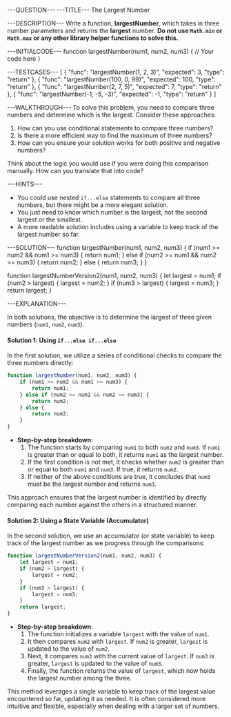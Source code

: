---QUESTION---
---TITLE---
The Largest Number

---DESCRIPTION---
Write a function, **largestNumber**, which takes in three number parameters and returns the **largest** number. **Do not use `Math.min` or `Math.max` or any other library helper functions to solve this.**

---INITIALCODE---
function largestNumber(num1, num2, num3) {
  // Your code here
}

---TESTCASES---
[
  { "func": "largestNumber(1, 2, 3)", "expected": 3, "type": "return" },
  { "func": "largestNumber(100, 0, 99)", "expected": 100, "type": "return" },
  { "func": "largestNumber(2, 7, 5)", "expected": 7, "type": "return" },
  { "func": "largestNumber(-1, -5, -3)", "expected": -1, "type": "return" }
]

---WALKTHROUGH---
To solve this problem, you need to compare three numbers and determine which is the largest. Consider these approaches:

1. How can you use conditional statements to compare three numbers?
2. Is there a more efficient way to find the maximum of three numbers?
3. How can you ensure your solution works for both positive and negative numbers?

Think about the logic you would use if you were doing this comparison manually. How can you translate that into code?

---HINTS---
- You could use nested `if...else` statements to compare all three numbers, but there might be a more elegant solution.
- You just need to know which number is the largest, not the second largest or the smallest.
- A more readable solution includes using a variable to keep track of the largest number so far.

---SOLUTION---
function largestNumber(num1, num2, num3) {
    if (num1 >= num2 && num1 >= num3) {
        return num1;
    } else if (num2 >= num1 && num2 >= num3) {
        return num2;
    } else {
        return num3;
    }
}

function largestNumberVersion2(num1, num2, num3) {
    let largest = num1;
    if (num2 > largest) {
        largest = num2;
    }
    if (num3 > largest) {
        largest = num3;
    }
    return largest;
}

---EXPLANATION---

In both solutions, the objective is to determine the largest of three given numbers (`num1`, `num2`, `num3`).

#### Solution 1: Using `if...else if...else`

In the first solution, we utilize a series of conditional checks to compare the three numbers directly:

```javascript
function largestNumber(num1, num2, num3) {
    if (num1 >= num2 && num1 >= num3) {
        return num1;
    } else if (num2 >= num1 && num2 >= num3) {
        return num2;
    } else {
        return num3;
    }
}
```

- **Step-by-step breakdown**:
  1. The function starts by comparing `num1` to both `num2` and `num3`. If `num1` is greater than or equal to both, it returns `num1` as the largest number.
  2. If the first condition is not met, it checks whether `num2` is greater than or equal to both `num1` and `num3`. If true, it returns `num2`.
  3. If neither of the above conditions are true, it concludes that `num3` must be the largest number and returns `num3`.

This approach ensures that the largest number is identified by directly comparing each number against the others in a structured manner.

#### Solution 2: Using a State Variable (Accumulator)

In the second solution, we use an accumulator (or state variable) to keep track of the largest number as we progress through the comparisons:

```javascript
function largestNumberVersion2(num1, num2, num3) {
    let largest = num1;
    if (num2 > largest) {
        largest = num2;
    }
    if (num3 > largest) {
        largest = num3;
    }
    return largest;
}
```

- **Step-by-step breakdown**:
  1. The function initializes a variable `largest` with the value of `num1`.
  2. It then compares `num2` with `largest`. If `num2` is greater, `largest` is updated to the value of `num2`.
  3. Next, it compares `num3` with the current value of `largest`. If `num3` is greater, `largest` is updated to the value of `num3`.
  4. Finally, the function returns the value of `largest`, which now holds the largest number among the three.

This method leverages a single variable to keep track of the largest value encountered so far, updating it as needed. It is often considered more intuitive and flexible, especially when dealing with a larger set of numbers.